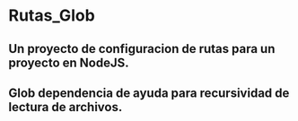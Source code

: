# Rutas_Glob
## Un proyecto de configuracion de rutas para un proyecto en NodeJS.
## Glob dependencia de ayuda para recursividad de lectura de archivos.
